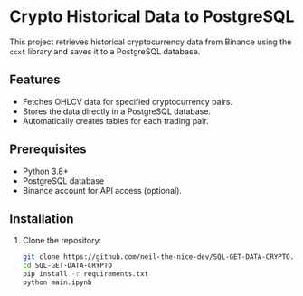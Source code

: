 # Crypto Historical Data to PostgreSQL

This project retrieves historical cryptocurrency data from Binance using the `ccxt` library and saves it to a PostgreSQL database.

## Features
- Fetches OHLCV data for specified cryptocurrency pairs.
- Stores the data directly in a PostgreSQL database.
- Automatically creates tables for each trading pair.

## Prerequisites
- Python 3.8+
- PostgreSQL database
- Binance account for API access (optional).

## Installation

1. Clone the repository:
   ```bash
   git clone https://github.com/neil-the-nice-dev/SQL-GET-DATA-CRYPTO.git
   cd SQL-GET-DATA-CRYPTO
   pip install -r requirements.txt
   python main.ipynb
